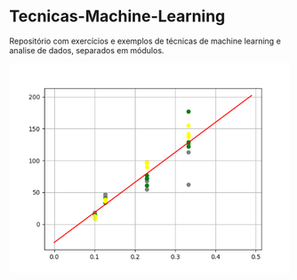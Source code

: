 # Tecnicas-Machine-Learning
Repositório com exercícios e exemplos de técnicas de machine learning e analise de dados, separados em módulos.

![](https://github.com/FelipeFFerreira/Tecnicas-Machine-Learning/blob/master/Figure_1.png "")


